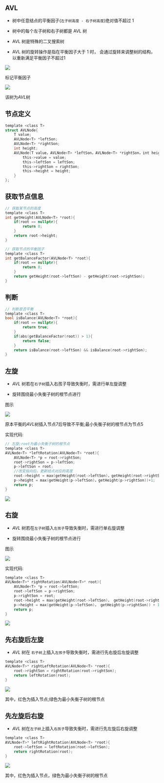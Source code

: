 ## AVL

- 树中任意结点的平衡因子(`左子树高度 - 右子树高度`)绝对值不超过 1

- 树中的每个左子树和右子树都是 AVL 树

- AVL 树是特殊的二叉搜索树

- AVL 树的旋转操作是指在平衡因子大于 $1$ 时， 会通过旋转来调整树的结构， 以重新满足平衡因子不超过$1$

![](https://cdn.hurra.ltd/img/20200715102437.png)

标记平衡因子

![](https://cdn.hurra.ltd/img/20200715102536.png)

该树为$AVL$树


## 节点定义

```c
template <class T>
struct AVLNode{
    T value;
    AVLNode<T> *leftSon;
    AVLNode<T> *rightSon;
    int height;
    AVLNode(T value，AVLNode<T> *leftSon，AVLNode<T> *rightSon，int height){
        this->value = value;
        this->leftSon = leftSon;
        this->rightSon = rightSon;
        this->height = height;
    }
};
```

## 获取节点信息

```c
// 获取某节点的高度
template <class T>
int getHeight(AVLNode<T> *root){
    if(root == nullptr){
        return 0;
    }
    return root->height;
}

// 获取节点的平衡因子
template <class T>
int getBalanceFactor(AVLNode<T> *root){
    if(root == nullptr){
        return 0;
    }
    return getHeight(root->leftSon) - getHeight(root->rightSon);
}
```

## 判断

```c
// 判断是否平衡
template <class T>
bool isBalance(AVLNode<T> *root){
    if(root == nullptr){
        return true;
    }
    if(abs(getBalanceFactor(root)) > 1){
        return false;
    }
    return isBalance(root->leftSon) && isBalance(root->rightSon);
}
```

## 左旋

- $AVL$ 树若在`右子树`插入右孩子导致失衡时，需进行单左旋调整

- 旋转围绕最小失衡子树的根节点进行

图示

![](https://cdn.hurra.ltd/img/20200715151943.png)

原本平衡的$AVL$树插入节点$7$后导致不平衡;最小失衡子树的根节点为节点$5$

实现代码:

```c
// 左旋;root为最小失衡子树的根节点
template <class T>
AVLNode<T> *leftRotation(AVLNode<T> *root){
    AVLNode<T> *p = root->rightSon;
    root->rightSon = p->leftSon;
    p->leftSon = root;
    //改变指向后，更新结点对应的高度
    root->height = max(getHeight(root->leftSon)，getHeight(root->rightSon))+1;
    p->height = max(getHeight(p->leftSon)，getHeight(p->rightSon))+1;
    return p;
}
```

![](https://cdn.hurra.ltd/img/20200715222000.png)

## 右旋

- $AVL$ 树若在`左子树`插入`左孩子`导致失衡时，需进行单右旋调整

- 旋转围绕最小失衡子树的根节点进行

图示

![](https://cdn.hurra.ltd/img/20200715154814.png)

实现代码:

```c
template <class T>
AVLNode<T>* rightRotation(AVLNode<T>* root){
    AVLNode<T> *p = root->leftSon;
    root->leftSon = p->rightSon;
    p->rightSon = root;
    root->height = max(getHeight(root->leftSon)， getHeight(root->rightSon)) + 1;
    p->height = max(getHeight(p->leftSon)， getHeight(p->rightSon)) + 1;
    return p;
}
```

![](https://cdn.hurra.ltd/img/20200715212605.png)

## 先右旋后左旋

- $AVL$ 树在 `右子树`上插入`左孩子`导致失衡时，需进行先右旋后左旋调整

```c
template <class T>
AVLNode<T>* rightLeftRotation(AVLNode<T> *root){
    root->rightSon = rightRotation(root->rightSon);
    return leftRotation(root);
}
```

![](https://cdn.hurra.ltd/img/20200715220529.png)

其中，红色为插入节点;绿色为最小失衡子树的根节点

## 先左旋后右旋

- $AVL$ 树在`左子树`上插入`右孩子`导致失衡时，需进行先左旋后右旋调整

```c
template <class T>
AVLNode<T>* leftRightRotation(AVLNode<T> *root){
    root->leftSon = leftRotation(root->leftSon);
    return rightRotation(root);
}
```

![](https://cdn.hurra.ltd/img/20200715221154.png)

其中，红色为插入节点，绿色为最小失衡子树的根节点


